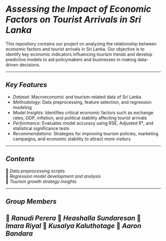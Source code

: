 # *Assessing the Impact of Economic Factors on Tourist Arrivals in Sri Lanka*  

This repository contains our project on analyzing the relationship between economic factors and tourist arrivals in Sri Lanka. Our objective is to identify key economic indicators influencing tourism trends and develop predictive models to aid policymakers and businesses in making data-driven decisions.  

---

## *Key Features*  
- *Dataset:* Macroeconomic and tourism-related data of Sri Lanka  
- *Methodology:* Data preprocessing, feature selection, and regression modeling  
- *Model Insights:* Identifies critical economic factors such as exchange rates, GDP, inflation, and political stability affecting tourist arrivals  
- *Performance:* Evaluates model accuracy using RSE, Adjusted R², and statistical significance tests  
- *Recommendations:* Strategies for improving tourism policies, marketing campaigns, and economic stability to attract more visitors  

---

## *Contents*  
📌 *Data preprocessing scripts*  
📌 *Regression model development and analysis*  
📌 *Tourism growth strategy insights*  

---

## *Group Members*  
👤 *Ranudi Perera*
👤 *Heashalla Sundaresan*
👤 *Imara Riyal*
👤 *Kusalya Kaluthotage*
👤 *Aaron Bandara*
---
